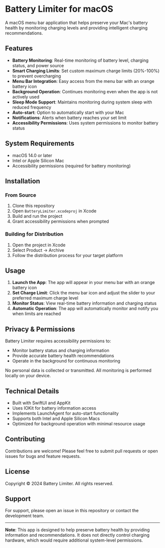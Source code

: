 # Battery Limiter for macOS

A macOS menu bar application that helps preserve your Mac's battery health by monitoring charging levels and providing intelligent charging recommendations.

## Features

- **Battery Monitoring**: Real-time monitoring of battery level, charging status, and power source
- **Smart Charging Limits**: Set custom maximum charge limits (20%-100%) to prevent overcharging
- **Menu Bar Integration**: Easy access from the menu bar with an orange battery icon
- **Background Operation**: Continues monitoring even when the app is not actively used
- **Sleep Mode Support**: Maintains monitoring during system sleep with reduced frequency
- **Auto-start**: Option to automatically start with your Mac
- **Notifications**: Alerts when battery reaches your set limit
- **Accessibility Permissions**: Uses system permissions to monitor battery status

## System Requirements

- macOS 14.0 or later
- Intel or Apple Silicon Mac
- Accessibility permissions (required for battery monitoring)

## Installation

### From Source

1. Clone this repository
2. Open `BatteryLimiter.xcodeproj` in Xcode
3. Build and run the project
4. Grant accessibility permissions when prompted

### Building for Distribution

1. Open the project in Xcode
2. Select Product → Archive
3. Follow the distribution process for your target platform

## Usage

1. **Launch the App**: The app will appear in your menu bar with an orange battery icon
2. **Set Charge Limit**: Click the menu bar icon and adjust the slider to your preferred maximum charge level
3. **Monitor Status**: View real-time battery information and charging status
4. **Automatic Operation**: The app will automatically monitor and notify you when limits are reached

## Privacy & Permissions

Battery Limiter requires accessibility permissions to:
- Monitor battery status and charging information
- Provide accurate battery health recommendations
- Operate in the background for continuous monitoring

No personal data is collected or transmitted. All monitoring is performed locally on your device.

## Technical Details

- Built with SwiftUI and AppKit
- Uses IOKit for battery information access
- Implements LaunchAgent for auto-start functionality
- Supports both Intel and Apple Silicon Macs
- Optimized for background operation with minimal resource usage

## Contributing

Contributions are welcome! Please feel free to submit pull requests or open issues for bugs and feature requests.

## License

Copyright © 2024 Battery Limiter. All rights reserved.

## Support

For support, please open an issue in this repository or contact the development team.

---

**Note**: This app is designed to help preserve battery health by providing information and recommendations. It does not directly control charging hardware, which would require additional system-level permissions.
